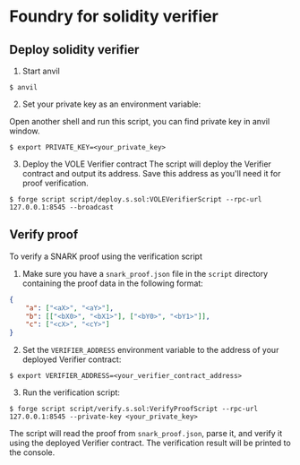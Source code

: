 # Foundry for solidity verifier

## Deploy solidity verifier

1. Start anvil

```shell
$ anvil
```

2. Set your private key as an environment variable:

Open another shell and run this script, you can find private key in anvil window.

```shell
$ export PRIVATE_KEY=<your_private_key>
```

3. Deploy the VOLE Verifier contract
The script will deploy the Verifier contract and output its address. Save this address as you'll need it for proof verification.

```shell
$ forge script script/deploy.s.sol:VOLEVerifierScript --rpc-url 127.0.0.1:8545 --broadcast
```

## Verify proof

To verify a SNARK proof using the verification script

1. Make sure you have a `snark_proof.json` file in the `script` directory containing the proof data in the following format:

```json
{
    "a": ["<aX>", "<aY>"],
    "b": [["<bX0>", "<bX1>"], ["<bY0>", "<bY1>"]],
    "c": ["<cX>", "<cY>"]
}
```

2. Set the `VERIFIER_ADDRESS` environment variable to the address of your deployed Verifier contract:

```shell
$ export VERIFIER_ADDRESS=<your_verifier_contract_address>
```

3. Run the verification script:

```shell
$ forge script script/verify.s.sol:VerifyProofScript --rpc-url 127.0.0.1:8545 --private-key <your_private_key>
```

The script will read the proof from `snark_proof.json`, parse it, and verify it using the deployed Verifier contract. The verification result will be printed to the console.
